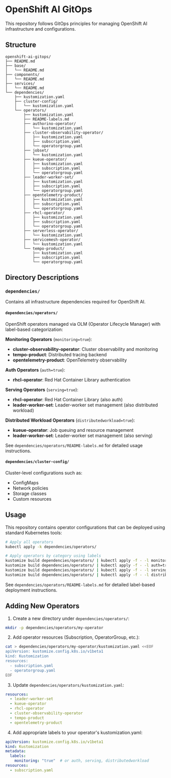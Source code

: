 # OpenShift AI GitOps

This repository follows GitOps principles for managing OpenShift AI infrastructure and configurations.

## Structure

```
openshift-ai-gitops/
├── README.md
├── base/
│   └── README.md
├── components/
│   └── README.md
├── services/
│   └── README.md
└── dependencies/
    ├── kustomization.yaml
    ├── cluster-config/
    │   └── kustomization.yaml
    └── operators/
        ├── kustomization.yaml
        ├── README-labels.md
        ├── authorino-operator/
        │   └── kustomization.yaml
        ├── cluster-observability-operator/
        │   ├── kustomization.yaml
        │   ├── subscription.yaml
        │   └── operatorgroup.yaml
        ├── jobset/
        │   └── kustomization.yaml
        ├── kueue-operator/
        │   ├── kustomization.yaml
        │   ├── subscription.yaml
        │   └── operatorgroup.yaml
        ├── leader-worker-set/
        │   ├── kustomization.yaml
        │   ├── subscription.yaml
        │   └── operatorgroup.yaml
        ├── opentelemetry-product/
        │   ├── kustomization.yaml
        │   ├── subscription.yaml
        │   └── operatorgroup.yaml
        ├── rhcl-operator/
        │   ├── kustomization.yaml
        │   ├── subscription.yaml
        │   └── operatorgroup.yaml
        ├── serverless-operator/
        │   └── kustomization.yaml
        ├── servicemesh-operator/
        │   └── kustomization.yaml
        └── tempo-product/
            ├── kustomization.yaml
            ├── subscription.yaml
            └── operatorgroup.yaml
```

## Directory Descriptions

### `dependencies/`
Contains all infrastructure dependencies required for OpenShift AI.

#### `dependencies/operators/`
OpenShift operators managed via OLM (Operator Lifecycle Manager) with label-based categorization:

**Monitoring Operators** (`monitoring=true`):
- **cluster-observability-operator**: Cluster observability and monitoring
- **tempo-product**: Distributed tracing backend
- **opentelemetry-product**: OpenTelemetry observability

**Auth Operators** (`auth=true`):
- **rhcl-operator**: Red Hat Container Library authentication

**Serving Operators** (`serving=true`):
- **rhcl-operator**: Red Hat Container Library (also auth)
- **leader-worker-set**: Leader-worker set management (also distributed workload)

**Distributed Workload Operators** (`distributedworkload=true`):
- **kueue-operator**: Job queuing and resource management
- **leader-worker-set**: Leader-worker set management (also serving)

See `dependencies/operators/README-labels.md` for detailed usage instructions.

#### `dependencies/cluster-config/`
Cluster-level configurations such as:
- ConfigMaps
- Network policies
- Storage classes
- Custom resources

## Usage

This repository contains operator configurations that can be deployed using standard Kubernetes tools:

```bash
# Apply all operators
kubectl apply -k dependencies/operators/

# Apply operators by category using labels
kustomize build dependencies/operators/ | kubectl apply -f - -l monitoring=true
kustomize build dependencies/operators/ | kubectl apply -f - -l auth=true
kustomize build dependencies/operators/ | kubectl apply -f - -l serving=true
kustomize build dependencies/operators/ | kubectl apply -f - -l distributedworkload=true
```

See `dependencies/operators/README-labels.md` for detailed label-based deployment instructions.

## Adding New Operators

1. Create a new directory under `dependencies/operators/`:
```bash
mkdir -p dependencies/operators/my-operator
```

2. Add operator resources (Subscription, OperatorGroup, etc.):
```bash
cat > dependencies/operators/my-operator/kustomization.yaml <<EOF
apiVersion: kustomize.config.k8s.io/v1beta1
kind: Kustomization
resources:
  - subscription.yaml
  - operatorgroup.yaml
EOF
```

3. Update `dependencies/operators/kustomization.yaml`:
```yaml
resources:
  - leader-worker-set
  - kueue-operator
  - rhcl-operator
  - cluster-observability-operator
  - tempo-product
  - opentelemetry-product
```

4. Add appropriate labels to your operator's kustomization.yaml:
```yaml
apiVersion: kustomize.config.k8s.io/v1beta1
kind: Kustomization
metadata:
  labels:
    monitoring: "true"  # or auth, serving, distributedworkload
resources:
  - subscription.yaml
```